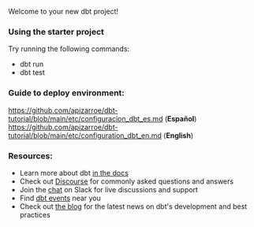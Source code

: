 Welcome to your new dbt project!

### Using the starter project
Try running the following commands:
- dbt run
- dbt test

### Guide to deploy environment:  
https://github.com/apizarroe/dbt-tutorial/blob/main/etc/configuracion_dbt_es.md (**Español**)
https://github.com/apizarroe/dbt-tutorial/blob/main/etc/configuration_dbt_en.md (**English**)

### Resources:
- Learn more about dbt [in the docs](https://docs.getdbt.com/docs/introduction)
- Check out [Discourse](https://discourse.getdbt.com/) for commonly asked questions and answers
- Join the [chat](https://community.getdbt.com/) on Slack for live discussions and support
- Find [dbt events](https://events.getdbt.com) near you
- Check out [the blog](https://blog.getdbt.com/) for the latest news on dbt's development and best practices

